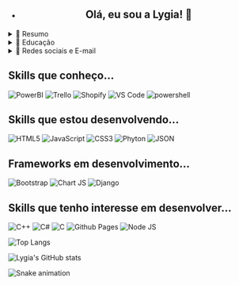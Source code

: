 - <h2 align='center'> Olá, eu sou a Lygia! 👋 </h2>

<details>
  <summary>📃 Resumo</summary>
  
 ## Sobre mim
 
 <p>
    Atualmente, estou cursando Análise e Desenvolvimento de Sistemas pela UFBRA, pois pretendo realizar uma transição de carreira o quanto antes. Minha primeira formação é Pedagogia, porém me identifico muito com a área de desenvolvimento e criação de novas tecnologias.
  </p>
  
  - Hard Skills: HTML, CSS, JavaScript, Git, Github, ReactJs
  - Soft Skills: Estudo Contínuo, Colaboração, Capacidade de Organização
</details>


<details>
  <summary>📃 Educação</summary>
  
 ## Educação
 - Faculdade Método de São Paulo (FAMESP) | Julho 2014 - Julho 2017
  
  <p>Licenciada em Pedagogia Plena</p>
  
 - Faculdade Via Sapiens | Dezembro 2020 - Julho 2021
  
  <p>Extensão Universitária em Tradução e Interpretação de Libras (Língua Brasileira de Sinais)</p> 

   - UFBRA | Janiero 2025 - Julho 2027
  
  <p>Tecnólogo em Análise e Desenvolvimento de Sistemas</p> 
  
<h2> Plataformas de estudo </h2>
  
  ![Duolingo](https://img.shields.io/badge/Duolingo-58CC02?style=for-the-badge&logo=Duolingo&logoColor=white)
  ![Khan Academy](https://img.shields.io/badge/Khan%20Academy-14BF96?style=for-the-badge&logo=Khan%20Academy&logoColor=white)
  ![Udemy](https://img.shields.io/badge/Udemy-EC5252?style=for-the-badge&logo=Udemy&logoColor=white)
  
</details>

<details>
  <summary>📃 Redes sociais e E-mail </summary>

  
  
  <br />
 
 <div align='center'>

<a href="https://www.linkedin.com/in/lygia-cipriano-8ba9bb25b"><img src="https://img.shields.io/badge/LinkedIn-0077B5?style=for-the-badge&logo=linkedin&logoColor=white" alt="my linkedin"></a>
<a href="mailto:lygia.clc@gmail.com"><img src="https://img.shields.io/badge/Gmail-D14836?style=for-the-badge&logo=gmail&logoColor=white" alt="My E-mail"></a>
<a href="https://www.instagram.com/lygiacristhina.libras"><img src="https://img.shields.io/badge/Instagram-E4405F?style=for-the-badge&logo=instagram&logoColor=white" alt="My Instagram"></a>

</div>

</details>

<h2> Skills que conheço... </h2>

<div>

 ![PowerBI](https://img.shields.io/badge/PowerBI-F2C811?style=for-the-badge&logo=Power%20BI&logoColor=white)
 ![Trello](https://img.shields.io/badge/Trello-0052CC?style=for-the-badge&logo=trello&logoColor=white)
 ![Shopify](https://img.shields.io/badge/shopify-8DB543?style=for-the-badge&logo=Shopify&logoColor=white)
 ![VS Code](https://img.shields.io/badge/VSCode-0078D4?style=for-the-badge&logo=visual%20studio%20code&logoColor=white)
 ![powershell](https://img.shields.io/badge/powershell-5391FE?style=for-the-badge&logo=powershell&logoColor=white)
  
  </div>

<h2> Skills que estou desenvolvendo... </h2>

<div>
 
 ![HTML5](https://img.shields.io/badge/HTML5-E34F26?style=for-the-badge&logo=html5&logoColor=white)
 ![JavaScript](https://img.shields.io/badge/JavaScript-F7DF1E?style=for-the-badge&logo=javascript&logoColor=black)
 ![CSS3](https://img.shields.io/badge/CSS3-1572B6?style=for-the-badge&logo=css3&logoColor=white) 
 ![Phyton](https://img.shields.io/badge/Python-FFD43B?style=for-the-badge&logo=python&logoColor=blue)
 ![JSON](https://img.shields.io/badge/json-5E5C5C?style=for-the-badge&logo=json&logoColor=white)
  
</div>


<h2> Frameworks em desenvolvimento... </h2>

<div>
 
 ![Bootstrap](https://img.shields.io/badge/Bootstrap-563D7C?style=for-the-badge&logo=bootstrap&logoColor=white)
 ![Chart JS](https://img.shields.io/badge/Chart.js-FF6384?style=for-the-badge&logo=chartdotjs&logoColor=white)
 ![Django](https://img.shields.io/badge/Django-092E20?style=for-the-badge&logo=django&logoColor=green)
</div>

<h2> Skills que tenho interesse em desenvolver... </h2>

<div>
  
  ![C++](https://img.shields.io/badge/C%2B%2B-00599C?style=for-the-badge&logo=c%2B%2B&logoColor=white)
  ![C#](https://img.shields.io/badge/C%23-239120?style=for-the-badge&logo=c-sharp&logoColor=white)
  ![C](https://img.shields.io/badge/C-00599C?style=for-the-badge&logo=c&logoColor=white)
  ![Github Pages](https://img.shields.io/badge/GitHub%20Pages-222222?style=for-the-badge&logo=GitHub%20Pages&logoColor=white)
  ![Node JS](https://img.shields.io/badge/Node.js-339933?style=for-the-badge&logo=nodedotjs&logoColor=white)
  
  </div>
  
  <div>
 
 ![Top Langs](https://github-readme-stats.vercel.app/api/top-langs/?username=lygiaclc)
  
  </div>
  
  <div>
  
 ![Lygia's GitHub stats](https://github-readme-stats.vercel.app/api?username=lygiaclc&theme=panda&show_icons=true)

  </div>
  
  <div>
  
 ![Snake animation](https://github.com/devemdobro/devemdobro/blob/output/github-contribution-grid-snake.svg)

</div>
<!---
lygiaclc/lygiaclc is a ✨ special ✨ repository because its `README.md` (this file) appears on your GitHub profile.
You can click the Preview link to take a look at your changes.
--->

